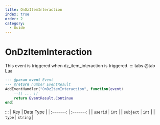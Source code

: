 ```yaml
---
title: OnDzItemInteraction
index: true
order: 2
category:
  - Guide
---
```


# OnDzItemInteraction
This event is triggered when dz_item_interaction is triggered.
::: tabs
@tab Lua
```lua
--- @param event Event
--- @return number EventResult
AddEventHandler("OnDzItemInteraction", function(event)
    --[[ ... ]]
    return EventResult.Continue
end)
```

:::
|    Key    | Data Type |
| :-------: | :-------: |
|  `userid` |   `int`   |
| `subject` |   `int`   |
|   `type`  |  `string` |